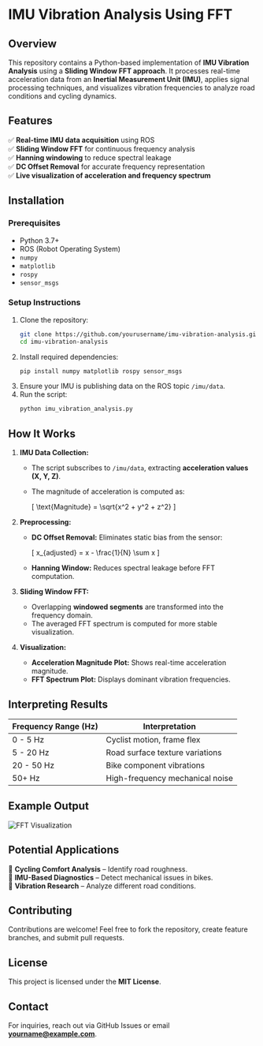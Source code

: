 # IMU Vibration Analysis Using FFT

## Overview
This repository contains a Python-based implementation of **IMU Vibration Analysis** using a **Sliding Window FFT approach**. It processes real-time acceleration data from an **Inertial Measurement Unit (IMU)**, applies signal processing techniques, and visualizes vibration frequencies to analyze road conditions and cycling dynamics.

## Features
✅ **Real-time IMU data acquisition** using ROS  
✅ **Sliding Window FFT** for continuous frequency analysis  
✅ **Hanning windowing** to reduce spectral leakage  
✅ **DC Offset Removal** for accurate frequency representation  
✅ **Live visualization of acceleration and frequency spectrum**  

## Installation
### **Prerequisites**
- Python 3.7+
- ROS (Robot Operating System)
- `numpy`
- `matplotlib`
- `rospy`
- `sensor_msgs`

### **Setup Instructions**
1. Clone the repository:
   ```sh
   git clone https://github.com/yourusername/imu-vibration-analysis.git
   cd imu-vibration-analysis
   ```
2. Install required dependencies:
   ```sh
   pip install numpy matplotlib rospy sensor_msgs
   ```
3. Ensure your IMU is publishing data on the ROS topic `/imu/data`.
4. Run the script:
   ```sh
   python imu_vibration_analysis.py
   ```

## How It Works
1. **IMU Data Collection:**
   - The script subscribes to `/imu/data`, extracting **acceleration values (X, Y, Z)**.
   - The magnitude of acceleration is computed as:
     
     \[ \text{Magnitude} = \sqrt{x^2 + y^2 + z^2} \]

2. **Preprocessing:**
   - **DC Offset Removal:** Eliminates static bias from the sensor:
     
     \[ x_{adjusted} = x - \frac{1}{N} \sum x \]
   
   - **Hanning Window:** Reduces spectral leakage before FFT computation.

3. **Sliding Window FFT:**
   - Overlapping **windowed segments** are transformed into the frequency domain.
   - The averaged FFT spectrum is computed for more stable visualization.

4. **Visualization:**
   - **Acceleration Magnitude Plot:** Shows real-time acceleration magnitude.
   - **FFT Spectrum Plot:** Displays dominant vibration frequencies.

## Interpreting Results
| **Frequency Range (Hz)** | **Interpretation** |
|-----------------|------------------------------------|
| 0 - 5 Hz       | Cyclist motion, frame flex        |
| 5 - 20 Hz      | Road surface texture variations   |
| 20 - 50 Hz     | Bike component vibrations         |
| 50+ Hz         | High-frequency mechanical noise   |

## Example Output
![FFT Visualization](example_fft.png)

## Potential Applications
🚴 **Cycling Comfort Analysis** – Identify road roughness.  
📡 **IMU-Based Diagnostics** – Detect mechanical issues in bikes.  
🔬 **Vibration Research** – Analyze different road conditions.  

## Contributing
Contributions are welcome! Feel free to fork the repository, create feature branches, and submit pull requests.

## License
This project is licensed under the **MIT License**.

## Contact
For inquiries, reach out via GitHub Issues or email **yourname@example.com**.
